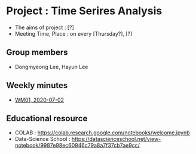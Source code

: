 # Project : Time Serires Analysis
- The aims of project : [?]
- Meeting Time, Place : on every [Thursday?], [?]


## Group members
- Dongmyeong Lee, Hayun Lee

## Weekly minutes
- <a href="https://github.com/ailever/project_time_series_analysis/blob/master/weekly_minutes/week01.md">WM01, 2020-07-02</a>

## Educational resource
- COLAB : https://colab.research.google.com/notebooks/welcome.ipynb
- Data-Science School : https://datascienceschool.net/view-notebook/9987e98ec60946c79a8a7f37cb7ae9cc/

